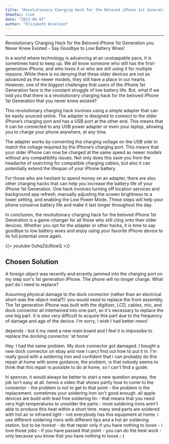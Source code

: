 ```yaml
---
title: "Revolutionary Charging Hack for the Beloved iPhone 1st Generation you Never Knew Existed - Say Goodbye to Low Battery Woes!"
ShowToc: true 
date: "2023-06-07"
author: "Elizabeth Wineland"
---
```

*****
Revolutionary Charging Hack for the Beloved iPhone 1st Generation you Never Knew Existed - Say Goodbye to Low Battery Woes!

In a world where technology is advancing at an unstoppable pace, it is sometimes hard to keep up. We all know someone who still has the first-generation iPhone, and who loves it or who are still using it for multiple reasons. While there is no denying that these older devices are not as advanced as the newer models, they still have a place in our hearts. However, one of the biggest challenges that users of the iPhone 1st Generation face is the constant struggle of low battery life. But, what if we told you that there is a revolutionary charging hack for the beloved iPhone 1st Generation that you never knew existed?

This revolutionary charging hack involves using a simple adapter that can be easily sourced online. The adapter is designed to connect to the older iPhone’s charging port and has a USB port at the other end. This means that it can be connected to any USB power adapter or even your laptop, allowing you to charge your phone anywhere, at any time.

The adapter works by converting the charging voltage on the USB side to match the voltage required by the iPhone’s charging port. This means that your older iPhone can now be charged at the same speed as newer models without any compatibility issues. Not only does this save you from the headache of searching for compatible charging cables, but also it can potentially extend the lifespan of your iPhone battery.

For those who are hesitant to spend money on an adapter, there are also other charging hacks that can help you increase the battery life of your iPhone 1st Generation. One hack involves turning off location services and background app refresh, manually adjusting the screen brightness to a lower setting, and enabling the Low Power Mode. These steps will help your phone conserve battery life and make it last longer throughout the day.

In conclusion, the revolutionary charging hack for the beloved iPhone 1st Generation is a game-changer for all those who still cling onto their older devices. Whether you opt for the adapter or other hacks, it is time to say goodbye to low battery woes and enjoy using your favorite iPhone device to its full potential once again.

{{< youtube 0uhqZdJ8swQ >}} 



## Chosen Solution
 A foreign object was recently and errantly jammed into the charging port on my step son's 1st generation iPhone. The phone will no longer charge.
What part do I need to replace?

 Assuming physical damage to the dock connector (rather than an electrical short-was the object metal?): you would need to replace the front assembly. The 1st generation iPhone was built with the digitizer, LCD, cables, mic, and dock connector all intertwined into one part, so it's necessary to replace the one big part. It is also very difficult to acquire this part due to the frequency of damage and age of the device.
I'm sorry, I wish I had better news!

 depends - but it my need a new main board and I feel it is impossibe to replace the docking connector 'at home'

 Hey.  I had the same problem.  My dock connector got damaged.  I bought a new dock connector on ebay and now I can;t find out how to put it in.  I'm really good with a soldering iron and confident that i can probably do this repair at home with some guidance, the problem, is that nobody seems to think that this repair is possible to do at home, so I can't find a guide.

 hi spencer, it would always be better to start a new question
anyway, the job isn't easy at all. hereis a video that shows partly how to come to the connector - the problem is not to get to that point - the problem is the replacement. sometimes your soldering iron isn't good enough.
all apple devices are build with lead free soldering tin - that means that you need very high temperatures to unsolder the parts - most soldering irons aren't able to produce this heat within a short time.
many smd parts are soldered with hot air or infrared light - not everybody has this equipment at home. i use different soldering irons with different tips and a hot air soldering station.
but to be honest - do that repair only if you have nothing to loose - i love those jobs - if you have passed that point - you can do the best work - only because you know that you have nothing to loose ;-)




